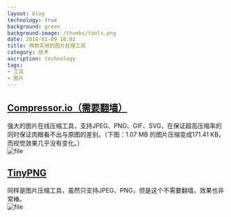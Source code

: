 ```yaml
---
layout: blog
technology: true
background: green
background-image: /thumbs/tools.png
date: 2018-01-09 16:02
title: 两款实用的图片处理工具
category: 技术
ascription: technology
tags:
- 工具
- 图片
---
```


## [Compressor.io（需要翻墙）](https://compressor.io/compress)
强大的图片在线压缩工具，支持JPEG、PNG、GIF、SVG，在保证超高压缩率的同时保证肉眼看不出与原图的差别。（下图：1.07 MB 的图片压缩变成171.41 KB，而视觉效果几乎没有变化。）  
![file](https://obdr74yw6.qnssl.com/image/8DzNB02YUWsU5kHjtA3rmpK6bJ0YhNuOJBcx38wT.png)
## [TinyPNG](https://tinypng.com/)
同样是图片压缩工具，虽然只支持JPEG、PNG，但是这个不需要翻墙，效果也非常棒。  
![file](https://obdr74yw6.qnssl.com/image/VIiWZqHY9nD84VV8ZbciNeiss3EfbEh1rSlt2WIZ.png)